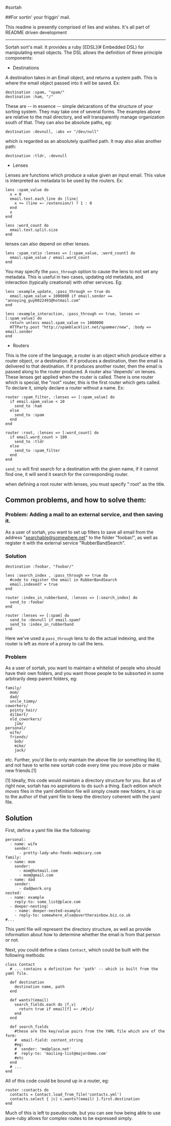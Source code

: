 #sortah 

##For sortin' your friggin' mail.

This readme is presently comprised of lies and wishes. It's all part of README
driven development

--------------------------------------------------------------------------------

Sortah sort's mail. It provides a ruby [EDSL](# Embedded DSL) for manipulating
email objects. The DSL allows the definition of three principle components:

- Destinations

A destination takes in an Email object, and returns a system path. This is where
the email object passed into it will be saved. Ex:

    destination :spam, "spam/" 
    destination :ham, "/"

These are -- in essence -- simple delcarations of the structure of your sorting
system. They may take one of several forms. The examples above are relative to
the mail directory, and will transparently manage organization south of that.
They can also be absolute paths, eg:

    destination :devnull, :abs => "/dev/null"

which is regarded as an absolutely qualified path. It may also alias another
path:

    destination :tldr, :devnull 

- Lenses

Lenses are functions which produce a value given an input email. This value is
interpreted as metadata to be used by the routers. Ex:

    lens :spam_value do
      x = 0
      email.text.each_line do |line|
        x += (line =~ /extension/) ? 1 : 0
      end
      x
    end

    lens :word_count do
      email.text.split.size
    end

lenses can also depend on other lenses.

    lens :spam_ratio :lenses => [:spam_value, :word_count] do
      email.spam_value / email.word_count 
    end

You may specify the `pass_through` option to cause the lens to not set any 
metadata. This is useful in two cases, updating old metadata, and interaction
(typically creational) with other services. Eg:

    lens :example_update, :pass_through => true do
      email.spam_value = 1000000 if email.sender == "annoying_guy0022493@hotmail.com"
    end

    lens :example_interaction, :pass_through => true, lenses => [:spam_value] do
      return unless email.spam_value >= 1000000
      HTTParty.post "http://spamblacklist.net/spammer/new", :body => email.sender
    end

- Routers

This is the core of the language, a router is an object which produce either a
router object, or a destination. If it produces a destination, then the email is
delivered to that destination. If it produces another router, then the email is
passed along to the router produced. A router also 'depends' on lenses. These
lenses get applied when the router is called. There is one router which is
special, the "root" router, this is the first router which gets called. To
declare it, simply declare a router without a name. Ex:

    router :spam_filter, :lenses => [:spam_value] do
      if email.spam_value < 10
        send_to :ham
      else
        send_to :spam 
      end
    end

    router :root, :lenses => [:word_count] do
      if email.word_count > 100 
        send_to :tldr
      else
        send_to :spam_filter 
      end
    end

`send_to` will first search for a destination with the given name, if it cannot
find one, it will send it search for the corresponding router.

when defining a root router with lenses, you must specify ":root" as the title.

## Common problems, and how to solve them:

### Problem: Adding a mail to an external service, and then saving it.

As a user of sortah, you want to set up filters to save all email from the
address "searchable@somewhere.net" to the folder "foobar/", as well as register
it with the external service "RubberBandSearch". 

### Solution

    destination :foobar, "foobar/"

    lens :search_index , :pass_through => true do
      #code to register the email in RubberBandSearch
      email.indexed? = true
    end

    router :index_in_rubberband, :lenses => [:search_index] do
      send_to :foobar
    end

    router :lenses => [:spam] do
      send_to :devnull if email.spam? 
      send_to :index_in_rubberband 
    end

Here we've used a `pass_through` lens to do the actual indexing, and the router
is left as more of a proxy to call the lens. 

### Problem

As a user of sortah, you want to maintain a whitelist of people who should have
their own folders, and you want those people to be subsorted in some arbitrarily 
deep parent folders, eg:

    family/ 
      mom/
      dad/
      uncle_timmy/ 
    coworkers/
      pointy_hair/
      dilbert/
      old_coworkers/
        jim/
    personal/
      wife/
      friends/
        bob/
        mike/
        jack/

etc. Further, you'd like to only maintain the above file (or something like it), and
not have to write new sortah code every time you move jobs or make new friends.[1]

[1] Ideally, this code would maintain a directory structure for you. But as of right
now, sortah has no aspirations to do such a thing. Each edition which _moves_ files
in the yaml definition file will simply create new folders, it is up to the author 
of that yaml file to keep the directory coherent with the yaml file.

## Solution

First, define a yaml file like the following:

    personal: 
      - name: wife
        sender:
          - pretty-lady-who-feeds-me@scary.com
    family: 
      - name: mom
        sender:
          - mom@hotmail.com
          - mom@gmail.com
      - name: dad
        sender:
          - dad@work.org
    nested:
      - name: example
        reply-to: some_list@place.com
      - deeper-nesting:
        - name: deeper-nested-example
        - reply-to: somewhere_else@overtherainbow.biz.co.uk
    #...

This yaml file will represent the directory structure, as well as provide information
about how to determine whether the email is from that person or not.

Next, you could define a class `Contact`, which could be built with the following methods:

    class Contact
      # ... contains a definition for 'path' -- which is built from the yaml file.
      
      def destination 
        destination name, path
      end

      def wants?(email)
        search_fields.each do |f,v|
          return true if email[f] =~ /#{v}/
        end
      end

      def search_fields
        #these are the key/value pairs from the YAML file which are of the form:
        #  email-field: content_string
        #eg:
        #  sender: 'me@place.net'
        #  reply-to: 'mailing-list@majordomo.com'
        #etc
      end
      # ...
    end

All of this code could be bound up in a router, eg:

    router :contacts do
      contacts = Contact.load_from_file('contacts.yml') 
      contacts.select { |c| c.wants?(email) }.first.destination
    end

Much of this is left to pseudocode, but you can see how being able to use pure-ruby
allows for complex routes to be expressed simply.
